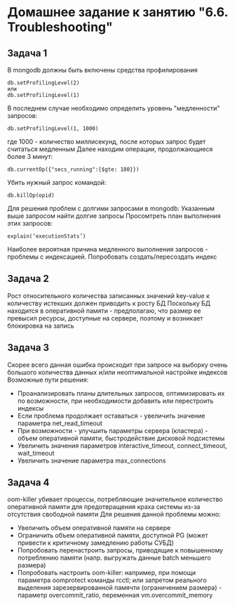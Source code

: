 # Домашнее задание к занятию "6.6. Troubleshooting"

## Задача 1

В mongodb должны быть включены средства профилирования 

```
db.setProfilingLevel(2)
или
db.setProfilingLevel(1)
```

В последнем случае необходимо определить уровень "медленности" запросов: 

```
db.setProfilingLevel(1, 1000)
```

где 1000 - количество миллисекунд, после которых запрос будет считаться медленным
Далее находим операции, продолжающиеся более 3 минут:

```
db.currentOp({"secs_running":{$gte: 180}})
```

Убить нужный запрос командой:

```
db.killOp(opid)
```

Для решения проблем с долгими запросами в mongodb:
Указанным выше запросом найти долгие запросы
Просомтреть план выполнения этих запросов:

```
explain(‘executionStats’)
```

Наиболее вероятная причина медленного выполнения запросов - проблемы с индексацией. Попробовать создать/пересоздать индекс

## Задача 2

Рост относительного количества записанных значений key-value к количеству истекших должен приводить к росту БД
Поскольку БД находится в оперативной памяти - предполагаю, что размер ее превысил ресурсы, доступные на сервере, поэтому и возникает блокировка на запись

## Задача 3

Скорее всего данная ошибка происходит при запросе на выборку очень большого количества данных и/или неоптимальной настройке индексов
Возможные пути решения:
* Проанализировать планы длительных запросов, оптимизировать их по возможности, при необходимости добавить или перестроить индексы
* Если проблема продолжает оставаться - увеличить значение параметра net_read_timeout
* При возможности - улучшить параметры сервера (кластера) - объем оперативной памяти, быстродействие дисковой подсистемы
* Увеличить значения параметров interactive_timeout, connect_timeout, wait_timeout
* Увеличить значение параметра max_connections

## Задача 4

oom-killer убивает процессы, потребляющие значительное количество оперативной памяти для предотвращения краха системы из-за отсутствия свободной памяти
Для решения данной проблемы можно:
* Увеличить объем оперативной памяти на сервере
* Ограничить объем оперативной памяти, доступной PG (может привести к критичному замедлению работы СУБД)
* Попробовать перенастроить запросы, приводящие к повышенному потреблению памяти (напр. выгружать данные batch меньшего размера)
* Попробовать настроить oom-killer: например, при помощи параметра oomprotect команды rcctl; или запретом реального выделения зарезервированной памячти (ограничением размера) - параметр overcommit_ratio, переменная vm.overcommit_memory
